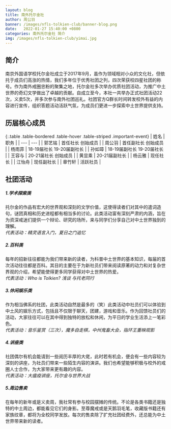 ```yaml
---
layout: blog
title: 南外托尔金社
author: 周公羽
banner: /images/nfls-tolkien-club/banner-blog.png
date:   2022-01-27 15:40:00 +0800
categories: 南外托尔金社 简介
img: /images/nfls-tolkien-club/yimai.jpg
---
```


## 简介

南京外国语学校托尔金社成立于2017年9月，虽作为领域相对小众的文化社，但依托于成员们高涨的热情，我们多年位于优秀社团之列，四次荣获校四星社团的称号。作为南外戒圈忠粉的聚集之地，托尔金社多次举办优质社团活动，为推广中土世界的奇幻文学做出了卓越的贡献。自成立至今，本社一共举办正式社团活动22次，义卖5次，并多次参与南外社团巡礼。社团官方Q群长时间转发校外有益的内容进行宣传，组织答题活动活跃气氛，为成员们更进一步探索中土世界提供支持。

## 历届核心成员

{:.table .table-bordered .table-hover .table-striped .important-event}
| 姓名 | 职务 |
| --- | --- |
| 郭艺铭 | 首任社长 创始成员 |
| 周公羽 | 首任副社长 创始成员 |
| 杨雨菲 | 18-19届社长 19-20届副社长 |
| 孙如璋 | 18-19届副社长 19-20届社长 |
| 王容与 | 20-21届社长 创始成员 |
| 黄显乘 | 20-21届副社长 |
| 杨云雅 | 现任社长 |
| 江怡舟 | 现任副社长 |
| 章竹轩 | 活跃社员 |

## 社团活动

##### 1.学术探索类

托尔金的作品有宏大的世界观和深刻的文学价值，这使得读者们对其中的遣词造句，谜团真相和历史进程都有相当多的讨论。此类活动富有深刻严肃的内涵，旨在为资深戒迷们提供一个辩论、研究的场所，来与同学们分享自己对中土世界独到的理解。  
*代表活动：精灵语言入门，夏日之门追忆*

##### 2.百科类

每年的招新往往都能为我们带来新的读者，为科普中土世界的基本知识，每届的首次活动往往都是百科。其目的主要在于为新社员们带来阅读原著的动力和对复杂世界观的介绍，希望能使得更多同学获得对中土世界的热爱。  
*代表活动：Who is Tolkien?  浅谈 与托老同行*

##### 3.休闲娱乐类

作为相当佛系的社团，此类活动自然是最多的（笑）此类活动中社员们可以体验到中土风的娱乐方式，包括且不仅限于聊天，团建，游戏和音乐。作为回馈社员们的活动，大家往往可以在其中得到独特的放松和休闲，为平日的学业生活添上一笔彩色。  
*代表活动：音乐鉴赏（三次），魔多自走棋，中州鬼畜大会，指环王重映观影*

##### 4.讲座类

社团偶尔有机会能请到一些阅历丰厚的大佬，此时若有机会，便会有一些内容较为深刻的讲座，为社员们带来一些陌生内容的演讲。我们也希望能够积极与校外的戒圈人士合作，为大家带来更有趣的内容。  
*代表活动：大瘟疫讲座，托尔金与世界大战*

##### 5.周边售卖

在每年的新年或是义卖周，我社常有参与校园摆摊的传统。不论是各类书籍还是独特的中土周边，都能看见它们的身影。至尊魔戒或是天鹅羽毛笔，收藏版书籍还有家族纹章，都将为全校同学发放。每次的售卖除了扩充社团经费外，还总能为中土世界带来新的读者。
